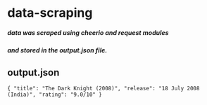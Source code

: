 # data-scraping


##### data was scraped using cheerio and request modules
##### and stored in the output.json file.

## output.json

`{
          "title": "The Dark Knight (2008)",
          "release": "18 July 2008 (India)",
          "rating": "9.0/10"
}`